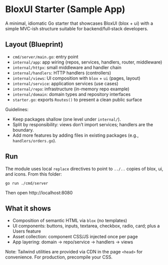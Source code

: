# BloxUI Starter (Sample App)

A minimal, idiomatic Go starter that showcases BloxUI (blox + ui) with a simple MVC-ish structure suitable for backend/full‑stack developers.

## Layout (Blueprint)

- `cmd/server/main.go`: entry point
- `internal/app`: app wiring (repos, services, handlers, router, middleware)
- `internal/httpx`: small middleware and handler chain
- `internal/handlers`: HTTP handlers (controllers)
- `internal/views`: UI composition with `blox` + `ui` (pages, layout)
- `internal/service`: application services (use cases)
- `internal/repo`: infrastructure (in-memory repo example)
- `internal/domain`: domain types and repository interfaces
- `starter.go`: exports `Routes()` to present a clean public surface

Guidelines:
- Keep packages shallow (one level under `internal/`).
- Split by responsibility: views don’t import services; handlers are the boundary.
- Add more features by adding files in existing packages (e.g., `handlers/orders.go`).

## Run

The module uses local `replace` directives to point to `../..` copies of blox, ui, and icons. From this folder:

```
go run ./cmd/server
```

Then open http://localhost:8080

## What it shows

- Composition of semantic HTML via `blox` (no templates)
- UI components: buttons, inputs, textarea, checkbox, radio, card; plus a Users feature
- Asset collection: component CSS/JS injected once per page
- App layering: domain → repo/service → handlers → views

Note: Tailwind utilities are provided via CDN in the page `<head>` for convenience. For production, precompile your CSS.
